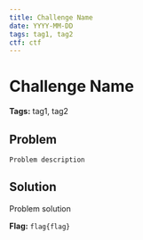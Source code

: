 ```yaml
---
title: Challenge Name
date: YYYY-MM-DD
tags: tag1, tag2
ctf: ctf
---
```

# Challenge Name

**Tags:** tag1, tag2

## Problem
```
Problem description
```

## Solution
Problem solution

**Flag:** ```flag{flag}```